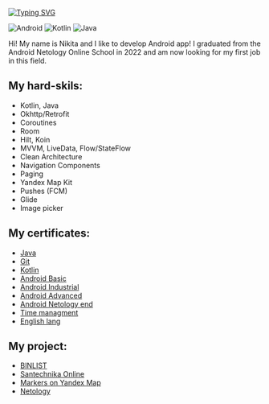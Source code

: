 [![Typing SVG](https://readme-typing-svg.demolab.com?font=Fira+Code&size=30&pause=1000&color=00F70E&background=00BEFF00&vCenter=true&repeat=true&width=700&lines=Nikita+Zarubin+-+Android+Developer)](https://git.io/typing-svg)

![Android](https://img.shields.io/badge/Android-3DDC84?style=for-the-badge&logo=android&logoColor=white) ![Kotlin](https://img.shields.io/badge/kotlin-%237F52FF.svg?style=for-the-badge&logo=kotlin&logoColor=white) ![Java](https://img.shields.io/badge/java-%23ED8B00.svg?style=for-the-badge&logo=java&logoColor=white)

Hi! My name is Nikita and I like to develop Android app! I graduated from the Android Netology Online School in 2022 and am now looking for my first job in this field.

## My hard-skils:
- Kotlin, Java
- Okhttp/Retrofit
- Coroutines
- Room
- Hilt, Koin
- MVVM, LiveData, Flow/StateFlow
- Clean Architecture
- Navigation Components
- Paging
- Yandex Map Kit
- Pushes (FCM)
- Glide
- Image picker

## My certificates:
- [Java](https://github.com/NikitaZar/NikitaZar/blob/main/certificates/certificate_Java.pdf "Java")
- [Git](https://github.com/NikitaZar/NikitaZar/blob/main/certificates/certificate_Git.pdf "Git")
- [Kotlin](https://github.com/NikitaZar/NikitaZar/blob/main/certificates/certificate_Kotlin.pdf "Kotlin")
- [Android Basic](https://github.com/NikitaZar/NikitaZar/blob/main/certificates/certificate_AndroidBasic.pdf "Android Basic")
- [Android Industrial](https://github.com/NikitaZar/NikitaZar/blob/main/certificates/certificate_AndIn.pdf "Android Industrial")
- [Android Advanced](https://github.com/NikitaZar/NikitaZar/blob/main/certificates/certificate_AndAd.pdf "Android Advanced")
- [Android Netology end](https://github.com/NikitaZar/NikitaZar/blob/main/certificates/Netology_Android.pdf "Android final")
- [Time managment](https://github.com/NikitaZar/NikitaZar/blob/main/certificates/NetologyTimeManagment.pdf "Time management")
- [English lang](https://github.com/NikitaZar/NikitaZar/blob/main/certificates/PreInt.jpeg "English lang")

## My project:
- [BINLIST](https://github.com/NikitaZar/BINLIST.NET "BINLIST")
- [Santechnika Online](https://github.com/NikitaZar/test_santehnika-online "Santechnika Online")
- [Markers on Yandex Map](https://github.com/NikitaZar/Markers-on-Yandex-Maps "[Markers on Yandex Map")
- [Netology](https://github.com/NikitaZar/Netology_AndroidIndustrial "Netology")
